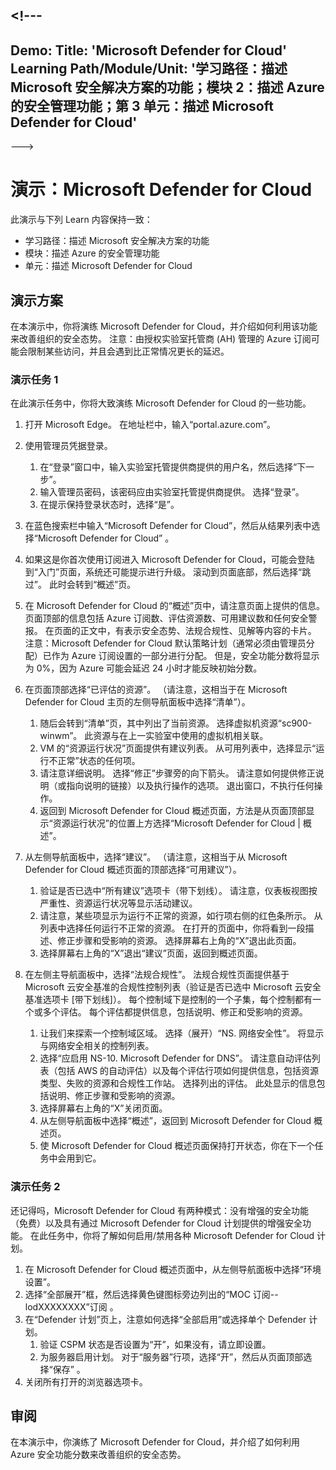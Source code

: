 <a name="---"></a><!---
---
Demo: Title: 'Microsoft Defender for Cloud' Learning Path/Module/Unit: '学习路径：描述 Microsoft 安全解决方案的功能；模块 2：描述 Azure 的安全管理功能；第 3 单元：描述 Microsoft Defender for Cloud'
---
--->

# <a name="demo-microsoft-defender-for-cloud"></a>演示：Microsoft Defender for Cloud

此演示与下列 Learn 内容保持一致：

- 学习路径：描述 Microsoft 安全解决方案的功能
- 模块：描述 Azure 的安全管理功能
- 单元：描述 Microsoft Defender for Cloud

## <a name="demo-scenario"></a>演示方案

在本演示中，你将演练 Microsoft Defender for Cloud，并介绍如何利用该功能来改善组织的安全态势。  注意：由授权实验室托管商 (AH) 管理的 Azure 订阅可能会限制某些访问，并且会遇到比正常情况更长的延迟。

### <a name="demo-task-1"></a>演示任务 1

在此演示任务中，你将大致演练 Microsoft Defender for Cloud 的一些功能。

1. 打开 Microsoft Edge。 在地址栏中，输入“portal.azure.com”。
1. 使用管理员凭据登录。
    1. 在“登录”窗口中，输入实验室托管提供商提供的用户名，然后选择“下一步”。
    1. 输入管理员密码，该密码应由实验室托管提供商提供。 选择“登录”。
    1. 在提示保持登录状态时，选择“是”。

1. 在蓝色搜索栏中输入“Microsoft Defender for Cloud”，然后从结果列表中选择“Microsoft Defender for Cloud” 。

1. 如果这是你首次使用订阅进入 Microsoft Defender for Cloud，可能会登陆到“入门”页面，系统还可能提示进行升级。  滚动到页面底部，然后选择“跳过”。  此时会转到“概述”页。

1. 在 Microsoft Defender for Cloud 的“概述”页中，请注意页面上提供的信息。  页面顶部的信息包括 Azure 订阅数、评估资源数、可用建议数和任何安全警报。  在页面的正文中，有表示安全态势、法规合规性、见解等内容的卡片。  注意：Microsoft Defender for Cloud 默认策略计划（通常必须由管理员分配）已作为 Azure 订阅设置的一部分进行分配。 但是，安全功能分数将显示为 0%，因为 Azure 可能会延迟 24 小时才能反映初始分数。

1. 在页面顶部选择“已评估的资源”。  （请注意，这相当于在 Microsoft Defender for Cloud 主页的左侧导航面板中选择“清单”）。
    1. 随后会转到“清单”页，其中列出了当前资源。 选择虚拟机资源“sc900-winwm”。 此资源与在上一实验室中使用的虚拟机相关联。
    1. VM 的“资源运行状况”页面提供有建议列表。  从可用列表中，选择显示“运行不正常”状态的任何项。
    1. 请注意详细说明。  选择“修正”步骤旁的向下箭头。 请注意如何提供修正说明（或指向说明的链接）以及执行操作的选项。  退出窗口，不执行任何操作。
    1. 返回到 Microsoft Defender for Cloud 概述页面，方法是从页面顶部显示“资源运行状况”的位置上方选择“Microsoft Defender for Cloud | 概述”。

1. 从左侧导航面板中，选择“建议”。  （请注意，这相当于从 Microsoft Defender for Cloud 概述页面的顶部选择“可用建议”）。
    1. 验证是否已选中“所有建议”选项卡（带下划线）。  请注意，仪表板视图按严重性、资源运行状况等显示活动建议。
    1. 请注意，某些项显示为运行不正常的资源，如行项右侧的红色条所示。  从列表中选择任何运行不正常的资源。  在打开的页面中，你将看到一段描述、修正步骤和受影响的资源。 选择屏幕右上角的“X”退出此页面。
    1. 选择屏幕右上角的“X”退出“建议”页面，返回到概述页面。

1. 在左侧主导航面板中，选择“法规合规性”。 法规合规性页面提供基于 Microsoft 云安全基准的合规性控制列表（验证是否已选中 Microsoft 云安全基准选项卡 [带下划线]）。 每个控制域下是控制的一个子集，每个控制都有一个或多个评估。 每个评估都提供信息，包括说明、修正和受影响的资源。
    1. 让我们来探索一个控制域区域。 选择（展开）“NS. 网络安全性”。 将显示与网络安全相关的控制列表。
    1. 选择“应启用 NS-10. Microsoft Defender for DNS”。 请注意自动评估列表（包括 AWS 的自动评估）以及每个评估行项如何提供信息，包括资源类型、失败的资源和合规性工作站。 选择列出的评估。  此处显示的信息包括说明、修正步骤和受影响的资源。
    1. 选择屏幕右上角的“X”关闭页面。
    1. 从左侧导航面板中选择“概述”，返回到 Microsoft Defender for Cloud 概述页。
    1. 使 Microsoft Defender for Cloud 概述页面保持打开状态，你在下一个任务中会用到它。

### <a name="demo-task-2"></a>演示任务 2

还记得吗，Microsoft Defender for Cloud 有两种模式：没有增强的安全功能（免费）以及具有通过 Microsoft Defender for Cloud 计划提供的增强安全功能。 在此任务中，你将了解如何启用/禁用各种 Microsoft Defender for Cloud 计划。

1. 在 Microsoft Defender for Cloud 概述页面中，从左侧导航面板中选择“环境设置”。
1. 选择“全部展开”框，然后选择黄色键图标旁边列出的“MOC 订阅--lodXXXXXXXX”订阅 。
1. 在“Defender 计划”页上，注意如何选择“全部启用”或选择单个 Defender 计划。 
    1. 验证 CSPM 状态是否设置为“开”，如果没有，请立即设置。  
    1. 为服务器启用计划。  对于“服务器”行项，选择“开”，然后从页面顶部选择“保存” 。
1. 关闭所有打开的浏览器选项卡。

## <a name="review"></a>审阅

在本演示中，你演练了 Microsoft Defender for Cloud，并介绍了如何利用 Azure 安全功能分数来改善组织的安全态势。
